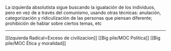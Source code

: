 La izquierda absolutista sigue buscando la igualación de los individuos, pero en vez de a través del comunismo, usando otras técnicas: anulación, categorización y ridiculización de las personas que piensan diferente; prohibición de hablar sobre ciertos temas, etc

---
[[Izquierda Radical=Exceso de civilizacion]] [[Big pile/MOC Política]] [[Big pile/MOC Ética y moralidad]]